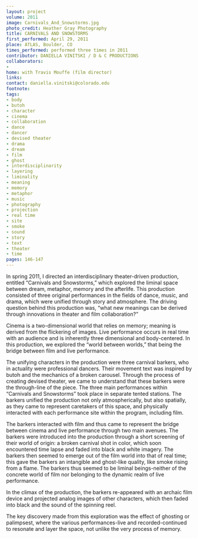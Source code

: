 ```yaml
---
layout: project
volume: 2011
image: Carnivals_And_Snowstorms.jpg
photo_credit: Heather Gray Photography
title: CARNIVALS AND SNOWSTORMS
first_performed: April 29, 2011
place: ATLAS, Boulder, CO
times_performed: performed three times in 2011
contributor: DANIELLA VINITSKI / D & C PRODUCTIONS
collaborators:
- 
home: with Travis Mouffe (film director)
links: 
contact: daniella.vinitski@colorado.edu
footnote: 
tags:
- body
- butoh
- character
- cinema
- collaboration
- dance
- dancer
- devised theater
- drama
- dream
- film
- ghost
- interdisciplinarity
- layering
- liminality
- meaning
- memory
- metaphor
- music
- photography
- projection
- real time
- site
- smoke
- sound
- story
- text
- theater
- time
pages: 146-147
---
```


In spring 2011, I directed an interdisciplinary theater-driven production, entitled “Carnivals and Snowstorms,” which explored the liminal space between dream, metaphor, memory and the afterlife. This production consisted of three original performances in the fields of dance, music, and drama, which were unified through story and atmosphere. The driving question behind this production was, “what new meanings can be derived through innovations in theater and film collaboration?” 

Cinema is a two-dimensional world that relies on memory; meaning is derived from the flickering of images. Live performance occurs in real time with an audience and is inherently three dimensional and body-centered. In this production, we explored the “world between worlds,” that being the bridge between film and live performance. 

The unifying characters in the production were three carnival barkers, who in actuality were professional dancers. Their movement text was inspired by butoh and the mechanics of a broken carousel. Through the process of creating devised theater, we came to understand that these barkers were the through-line of the piece. The three main performances within “Carnivals and Snowstorms” took place in separate tented stations. The barkers unified the production not only atmospherically, but also spatially, as they came to represent caretakers of this space, and physically interacted with each performance site within the program, including film. 

The barkers interacted with film and thus came to represent the bridge between cinema and live performance through two main avenues. The barkers were introduced into the production through a short screening of their world of origin: a broken carnival shot in color, which soon encountered time lapse and faded into black and white imagery. The barkers then seemed to emerge out of the film world into that of real time; this gave the barkers an intangible and ghost-like quality, like smoke rising from a flame. The barkers thus seemed to be liminal beings-neither of the concrete world of film nor belonging to the dynamic realm of live performance. 

In the climax of the production, the barkers re-appeared with an archaic film device and projected analog images of other characters, which then faded into black and the sound of the spinning reel. 

The key discovery made from this exploration was the effect of ghosting or palimpsest, where the various performances-live and recorded-continued to resonate and layer the space, not unlike the very process of memory.

